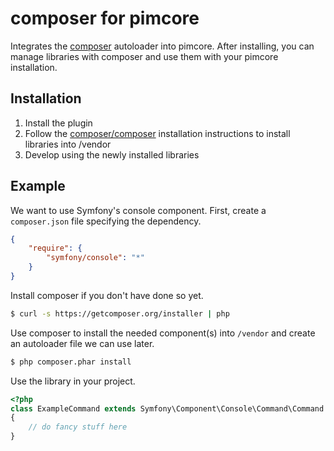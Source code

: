 composer for pimcore
====================

Integrates the [composer](http://getcomposer.org/) autoloader into pimcore. After installing, you can manage libraries with composer and use them with your pimcore installation.

Installation
------------

1. Install the plugin
2. Follow the [composer/composer](http://github.com/composer/composer) installation instructions to install libraries into /vendor
3. Develop using the newly installed libraries

Example
-------

We want to use Symfony's console component. First, create a `composer.json` file specifying the dependency.

``` json
{
    "require": {
        "symfony/console": "*"
    }
}
```

Install composer if you don't have done so yet.

``` sh
$ curl -s https://getcomposer.org/installer | php
```

Use composer to install the needed component(s) into `/vendor` and create an autoloader file we can use later.

``` sh
$ php composer.phar install
```

Use the library in your project.

``` php
<?php
class ExampleCommand extends Symfony\Component\Console\Command\Command
{
    // do fancy stuff here
}
```
